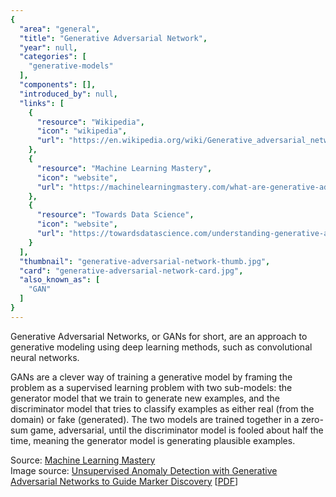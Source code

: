 ```yaml
---
{
  "area": "general",
  "title": "Generative Adversarial Network",
  "year": null,
  "categories": [
    "generative-models"
  ],
  "components": [],
  "introduced_by": null,
  "links": [
    {
      "resource": "Wikipedia",
      "icon": "wikipedia",
      "url": "https://en.wikipedia.org/wiki/Generative_adversarial_network"
    },
    {
      "resource": "Machine Learning Mastery",
      "icon": "website",
      "url": "https://machinelearningmastery.com/what-are-generative-adversarial-networks-gans/"
    },
    {
      "resource": "Towards Data Science",
      "icon": "website",
      "url": "https://towardsdatascience.com/understanding-generative-adversarial-networks-gans-cd6e4651a29"
    }
  ],
  "thumbnail": "generative-adversarial-network-thumb.jpg",
  "card": "generative-adversarial-network-card.jpg",
  "also_known_as": [
    "GAN"
  ]
}
---
```

Generative Adversarial Networks, or GANs for short, are an approach to generative modeling using deep learning methods, such as convolutional neural networks.  

GANs are a clever way of training a generative model by framing the problem as a supervised learning problem with two sub-models: the generator model that we train to generate new examples, and the discriminator model that tries to classify examples as either real (from the domain) or fake (generated). The two models are trained together in a zero-sum game, adversarial, until the discriminator model is fooled about half the time, meaning the generator model is generating plausible examples.  

Source: [Machine Learning Mastery](https://machinelearningmastery.com/what-are-generative-adversarial-networks-gans/)  
Image source: [Unsupervised Anomaly Detection with Generative Adversarial Networks to Guide Marker Discovery](https://www.semanticscholar.org/paper/Unsupervised-Anomaly-Detection-with-Generative-to-Schlegl-Seeb%C3%B6ck/e163a2e89c136cb4442e34c72f7173a0ff46dc79) [[PDF](https://arxiv.org/pdf/1703.05921.pdf)]  
